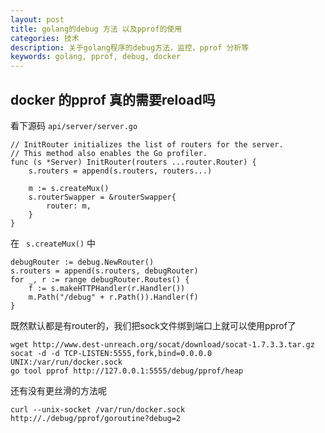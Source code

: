 ```yaml
---
layout: post
title: golang的debug 方法 以及pprof的使用
categories: 技术
description: 关于golang程序的debug方法，监控，pprof 分析等
keywords: golang, pprof, debug, docker
---
```


## docker 的pprof 真的需要reload吗

看下源码 ```api/server/server.go```
```golang
// InitRouter initializes the list of routers for the server.
// This method also enables the Go profiler.
func (s *Server) InitRouter(routers ...router.Router) {
	s.routers = append(s.routers, routers...)

	m := s.createMux()
	s.routerSwapper = &routerSwapper{
		router: m,
	}
}
```
在 ``` s.createMux()``` 中
```golang
debugRouter := debug.NewRouter()
s.routers = append(s.routers, debugRouter)
for _, r := range debugRouter.Routes() {
	f := s.makeHTTPHandler(r.Handler())
	m.Path("/debug" + r.Path()).Handler(f)
}
```

既然默认都是有router的，我们把sock文件绑到端口上就可以使用pprof了
```shell
wget http://www.dest-unreach.org/socat/download/socat-1.7.3.3.tar.gz
socat -d -d TCP-LISTEN:5555,fork,bind=0.0.0.0 UNIX:/var/run/docker.sock
go tool pprof http://127.0.0.1:5555/debug/pprof/heap
```
还有没有更丝滑的方法呢
```
curl --unix-socket /var/run/docker.sock http://./debug/pprof/goroutine?debug=2
```
